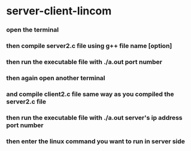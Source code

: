 # server-client-lincom
### open the terminal  <br />
### then compile server2.c file using g++ file name [option]  <br />
### then run the executable file with ./a.out port number  <br />
### then again open another terminal  <br />
### and compile client2.c file same way as you compiled the server2.c file  <br />
### then run the executable file with ./a.out server's ip address port number  <br />
### then enter the linux command you want to run in server side   <br />
